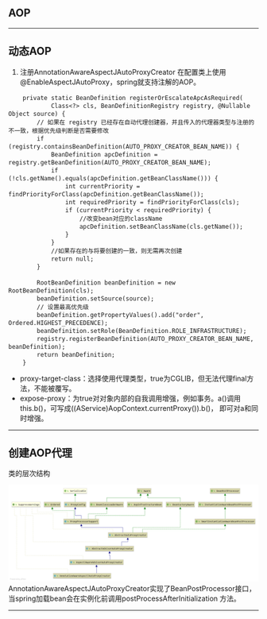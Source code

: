## AOP
---------------------

动态AOP
---------------------
1. 注册AnnotationAwareAspectJAutoProxyCreator
在配置类上使用@EnableAspectJAutoProxy，spring就支持注解的AOP。
```
	private static BeanDefinition registerOrEscalateApcAsRequired(
			Class<?> cls, BeanDefinitionRegistry registry, @Nullable Object source) {
		// 如果在 registry 已经存在自动代理创建器，并且传入的代理器类型与注册的不一致，根据优先级判断是否需要修改
		if (registry.containsBeanDefinition(AUTO_PROXY_CREATOR_BEAN_NAME)) {
			BeanDefinition apcDefinition = registry.getBeanDefinition(AUTO_PROXY_CREATOR_BEAN_NAME);
			if (!cls.getName().equals(apcDefinition.getBeanClassName())) {
				int currentPriority = findPriorityForClass(apcDefinition.getBeanClassName());
				int requiredPriority = findPriorityForClass(cls);
				if (currentPriority < requiredPriority) {
					//改变bean对应的className
					apcDefinition.setBeanClassName(cls.getName());
				}
			}
			//如果存在的与将要创建的一致，则无需再次创建
			return null;
		}

		RootBeanDefinition beanDefinition = new RootBeanDefinition(cls);
		beanDefinition.setSource(source);
		// 设置最高优先级
		beanDefinition.getPropertyValues().add("order", Ordered.HIGHEST_PRECEDENCE);
		beanDefinition.setRole(BeanDefinition.ROLE_INFRASTRUCTURE);
		registry.registerBeanDefinition(AUTO_PROXY_CREATOR_BEAN_NAME, beanDefinition);
		return beanDefinition;
	}
```

- proxy-target-class：选择使用代理类型，true为CGLIB，但无法代理final方法，不能被覆写。
- expose-proxy：为true对对象内部的自我调用增强，例如事务。a()调用this.b()，可写成((AService)AopContext.currentProxy()).b()，
即可对a和同时增强。
---------------------

创建AOP代理
---------------------
类的层次结构

![AnnotationAwareAspectJAutoProxyCreator](./pics/spring/AnnotationAwareAspectJAutoProxyCreator.png)
AnnotationAwareAspectJAutoProxyCreator实现了BeanPostProcessor接口，当spring加载bean会在实例化前调用postProcessAfterInitialization
方法。




---------------------